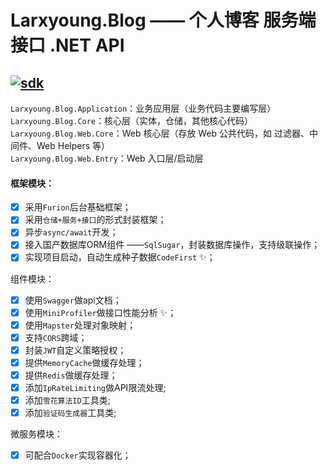 # Larxyoung.Blog —— 个人博客 服务端接口 .NET API
[![sdk](https://img.shields.io/badge/sdk-7.0.4-d.svg)](#)  
-------------------------------
`Larxyoung.Blog.Application`：业务应用层（业务代码主要编写层）  
`Larxyoung.Blog.Core`：核心层（实体，仓储，其他核心代码）  
`Larxyoung.Blog.Web.Core`：Web 核心层（存放 Web 公共代码，如 过滤器、中间件、Web Helpers 等）  
`Larxyoung.Blog.Web.Entry`：Web 入口层/启动层  

#### 框架模块：  
- [x] 采用`Furion`后台基础框架；
- [x] 采用`仓储+服务+接口`的形式封装框架；
- [x] 异步`async/await`开发；
- [x] 接入国产数据库ORM组件 ——`SqlSugar`，封装数据库操作，支持级联操作；
- [x] 实现项目启动，自动生成种子数据`CodeFirst` ✨； 

组件模块：
- [x] 使用`Swagger`做api文档；
- [x] 使用`MiniProfiler`做接口性能分析 ✨；
- [x] 使用`Mapster`处理对象映射；  
- [x] 支持`CORS`跨域；
- [x] 封装`JWT`自定义策略授权；
- [x] 提供`MemoryCache`做缓存处理；
- [x] 提供`Redis`做缓存处理；
- [x] 添加`IpRateLimiting`做API限流处理;
- [x] 添加`雪花算法ID`工具类;
- [x] 添加`验证码生成器`工具类;

微服务模块：
- [x] 可配合`Docker`实现容器化；
